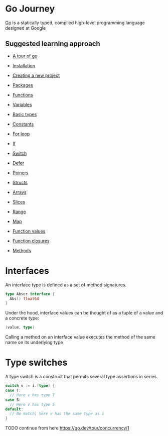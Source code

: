 # Go Journey

[Go](https://go.dev) is a statically typed, compiled high-level programming language designed at Google

## Suggested learning approach

* [A tour of go](https://go.dev/tour/welcome/1)

* [Installation](installation/index.md)
* [Creating a new project](creating-a-new-project/index.md)
* [Packages](packages/index.md)
* [Functions](functions/index.md)
* [Variables](variables/index.md)
* [Basic types](basic-types/index.md)
* [Constants](constants/index.md)
* [For loop](for-loop/index.md)
* [If](if/index.md)
* [Switch](switch/index.md)
* [Defer](defer/index.md)
* [Poiners](poiners/index.md)
* [Structs](structs/index.md)
* [Arrays](arrays/index.md)
* [Slices](slices/index.md)
* [Range](range/index.md)
* [Map](map/index.md)
* [Function values](function-values/index.md)
* [Function closures](function-closures/index.md)
* [Methods](methods/index.md)

# Interfaces

An interface type is defined as a set of method signatures.

```go
type Abser interface {
  Abs() float64
}
```

Under the hood, interface values can be thought of as a tuple of a value and a concrete type:

```go
(value, type)
```

Calling a method on an interface value executes the method of the same name on its underlying type

# Type switches

A type switch is a construct that permits several type assertions in series.

```go
switch v := i.(type) {
case T:
  // Here v has type T
case S:
  // Here v has type S
default:
  // No match; here v has the same type as i
}
```



































TODO continue from here https://go.dev/tour/concurrency/1

